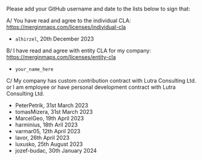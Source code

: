 Please add your GitHub username and date to the lists below to sign that:
 
A/ You have read and agree to the individual CLA: https://merginmaps.com/licenses/individual-cla

* `alhirzel`, 20th December 2023

B/ I have read and agree with entity CLA for my company: https://merginmaps.com/licenses/entity-cla

* `your_name_here`

C/ My company has custom contribution contract with Lutra Consulting Ltd. or I am employee or have personal development contract with Lutra Consulting Ltd.

* PeterPetrik, 31st March 2023
* tomasMizera, 31st March 2023
* MarcelGeo, 19th April 2023
* harminius, 18th Aril 2023
* varmar05, 12th April 2023
* lavor, 26th April 2023
* luxusko, 25th August 2023
* jozef-budac, 30th January 2024
